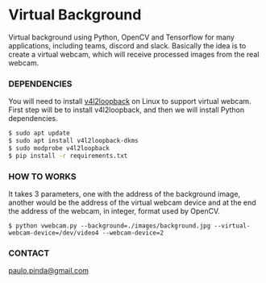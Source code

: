 # Virtual Background
Virtual background using Python, OpenCV and Tensorflow for many applications, including teams, discord and slack. Basically the idea is to create a virtual webcam, which will receive processed images from the real webcam.



### DEPENDENCIES

You will need to install [v4l2loopback](https://github.com/umlaeute/v4l2loopback) on Linux to support virtual webcam. First step will be to install v4l2loopback, and then we will install Python dependencies.

```sh
$ sudo apt update
$ sudo apt install v4l2loopback-dkms
$ sudo modprobe v4l2loopback
$ pip install -r requirements.txt
```



### HOW TO WORKS

It takes 3 parameters, one with the address of the background image, another would be the address of the virtual webcam device and at the end the address of the webcam, in integer, format used by OpenCV.

```
$ python vwebcam.py --background=./images/background.jpg --virtual-webcam-device=/dev/video4 --webcam-device=2
```



### CONTACT

paulo.pinda@gmail.com

